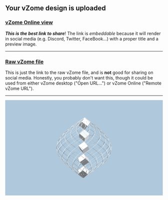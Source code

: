 ## Your vZome design is uploaded

### [vZome Online view][embed]

***This is the best link to share***!  The link is *embeddable* because it will render in social media (e.g. Discord, Twitter, FaceBook...) with a proper title and a preview image.

---

### [Raw vZome file][raw]

This is just the link to the raw vZome file, and is **not** good for
sharing on social media.
Honestly, you probably don't want this, though it could be used from either
vZome desktop ("Open URL...") or vZome Online ("Remote vZome URL").

---

![Image](<15-zonohedron-5-cubesvZome.png>)


[embed]: <https://vzome.com/app/embed.py?url=https://raw.githubusercontent.com/John-Kostick/vzome-sharing/main/2021/09/03/17-17-12-15-zonohedron-5-cubesvZome/15-zonohedron-5-cubesvZome.vZome>
[raw]: <https://raw.githubusercontent.com/John-Kostick/vzome-sharing/main/2021/09/03/17-17-12-15-zonohedron-5-cubesvZome/15-zonohedron-5-cubesvZome.vZome>

